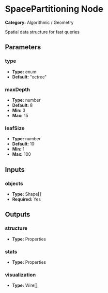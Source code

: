 
# SpacePartitioning Node

**Category:** Algorithmic / Geometry

Spatial data structure for fast queries

## Parameters


### type
- **Type:** enum
- **Default:** "octree"





### maxDepth
- **Type:** number
- **Default:** 8
- **Min:** 3
- **Max:** 15



### leafSize
- **Type:** number
- **Default:** 10
- **Min:** 1
- **Max:** 100



## Inputs


### objects
- **Type:** Shape[]
- **Required:** Yes



## Outputs


### structure
- **Type:** Properties



### stats
- **Type:** Properties



### visualization
- **Type:** Wire[]




